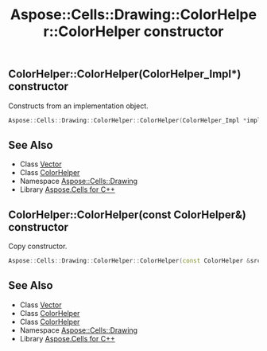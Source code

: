 ﻿---
title: Aspose::Cells::Drawing::ColorHelper::ColorHelper constructor
linktitle: ColorHelper
second_title: Aspose.Cells for C++ API Reference
description: 'Aspose::Cells::Drawing::ColorHelper::ColorHelper constructor. Constructs from an implementation object in C++.'
type: docs
weight: 100
url: /cpp/aspose.cells.drawing/colorhelper/colorhelper/
---
## ColorHelper::ColorHelper(ColorHelper_Impl*) constructor


Constructs from an implementation object.

```cpp
Aspose::Cells::Drawing::ColorHelper::ColorHelper(ColorHelper_Impl *impl)
```

## See Also

* Class [Vector](../../../aspose.cells/vector/)
* Class [ColorHelper](../)
* Namespace [Aspose::Cells::Drawing](../../)
* Library [Aspose.Cells for C++](../../../)
## ColorHelper::ColorHelper(const ColorHelper\&) constructor


Copy constructor.

```cpp
Aspose::Cells::Drawing::ColorHelper::ColorHelper(const ColorHelper &src)
```

## See Also

* Class [Vector](../../../aspose.cells/vector/)
* Class [ColorHelper](../)
* Class [ColorHelper](../)
* Namespace [Aspose::Cells::Drawing](../../)
* Library [Aspose.Cells for C++](../../../)
